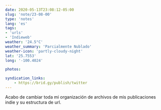 ```yaml
---
date: 2020-05-13T23:08:12-05:00
slug: 'note/23-08-00'
type: 'notes'
lang: 'es'
tags:
- 'urls'
- 'Indieweb'
weather: '24.5°C'
weather_summary: 'Parcialmente Nublado'
weather-icon: 'partly-cloudy-night'
lat: '25.7553'
long: '-100.4024'

photos:

syndication_links:
    - https://brid.gy/publish/twitter
---
```

Acabo de cambiar toda mi organización de archivos de mis publicaciones indie y su estructura de url.

 